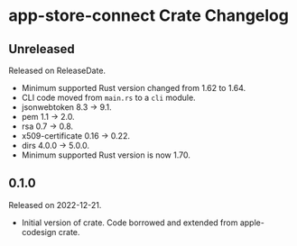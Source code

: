# app-store-connect Crate Changelog

<!-- next-header -->

## Unreleased

Released on ReleaseDate.

* Minimum supported Rust version changed from 1.62 to 1.64.
* CLI code moved from `main.rs` to a `cli` module.
* jsonwebtoken 8.3 -> 9.1.
* pem 1.1 -> 2.0.
* rsa 0.7 -> 0.8.
* x509-certificate 0.16 -> 0.22.
* dirs 4.0.0 -> 5.0.0.
* Minimum supported Rust version is now 1.70.

## 0.1.0

Released on 2022-12-21.

* Initial version of crate. Code borrowed and extended from apple-codesign crate.
